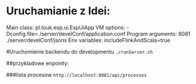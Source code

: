 Uruchamianie z Idei:
====================
Main class:         pl.touk.esp.ui.EspUiApp
VM options:         -Dconfig.file=./server/develConf/application.conf
Program arguments:  8081 ./server/develConf/jsons
Env variables:      includeFlinkAndScala=true


#Uruchomienie backendu do developmentu
```./runServer.sh```

##przykladowe enpointy:

###lista procesow
```http://localhost:8081/api/processes```

